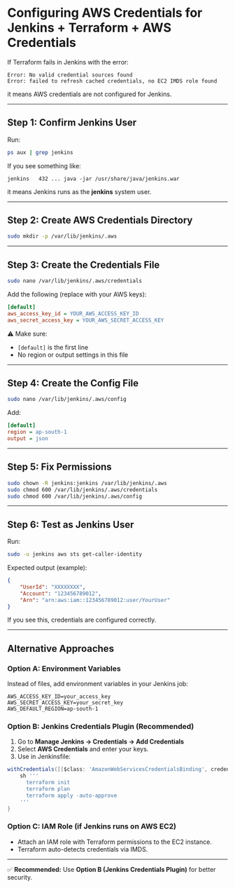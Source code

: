 # Configuring AWS Credentials for Jenkins + Terraform + AWS Credentials

If Terraform fails in Jenkins with the error:

```
Error: No valid credential sources found
Error: failed to refresh cached credentials, no EC2 IMDS role found
```

it means AWS credentials are not configured for Jenkins.

---

## Step 1: Confirm Jenkins User
Run:
```bash
ps aux | grep jenkins
```

If you see something like:
```
jenkins   432 ... java -jar /usr/share/java/jenkins.war
```
it means Jenkins runs as the **jenkins** system user.

---

## Step 2: Create AWS Credentials Directory
```bash
sudo mkdir -p /var/lib/jenkins/.aws
```

---

## Step 3: Create the Credentials File
```bash
sudo nano /var/lib/jenkins/.aws/credentials
```

Add the following (replace with your AWS keys):

```ini
[default]
aws_access_key_id = YOUR_AWS_ACCESS_KEY_ID
aws_secret_access_key = YOUR_AWS_SECRET_ACCESS_KEY
```

⚠️ Make sure:
- `[default]` is the first line
- No region or output settings in this file

---

## Step 4: Create the Config File
```bash
sudo nano /var/lib/jenkins/.aws/config
```

Add:
```ini
[default]
region = ap-south-1
output = json
```

---

## Step 5: Fix Permissions
```bash
sudo chown -R jenkins:jenkins /var/lib/jenkins/.aws
sudo chmod 600 /var/lib/jenkins/.aws/credentials
sudo chmod 600 /var/lib/jenkins/.aws/config
```

---

## Step 6: Test as Jenkins User
Run:
```bash
sudo -u jenkins aws sts get-caller-identity
```

Expected output (example):
```json
{
    "UserId": "XXXXXXXX",
    "Account": "123456789012",
    "Arn": "arn:aws:iam::123456789012:user/YourUser"
}
```

If you see this, credentials are configured correctly.

---

## Alternative Approaches

### Option A: Environment Variables
Instead of files, add environment variables in your Jenkins job:
```
AWS_ACCESS_KEY_ID=your_access_key
AWS_SECRET_ACCESS_KEY=your_secret_key
AWS_DEFAULT_REGION=ap-south-1
```

### Option B: Jenkins Credentials Plugin (Recommended)
1. Go to **Manage Jenkins → Credentials → Add Credentials**
2. Select **AWS Credentials** and enter your keys.
3. Use in Jenkinsfile:

```groovy
withCredentials([[$class: 'AmazonWebServicesCredentialsBinding', credentialsId: 'aws-creds-id']]) {
    sh '''
      terraform init
      terraform plan
      terraform apply -auto-approve
    '''
}
```

### Option C: IAM Role (if Jenkins runs on AWS EC2)
- Attach an IAM role with Terraform permissions to the EC2 instance.
- Terraform auto-detects credentials via IMDS.

---

✅ **Recommended:** Use **Option B (Jenkins Credentials Plugin)** for better security.
